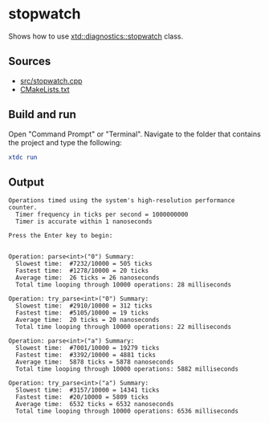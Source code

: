 # stopwatch

Shows how to use [xtd::diagnostics::stopwatch](https://gammasoft71.github.io/xtd/reference_guides/latest/classxtd_1_1diagnostics_1_1stopwatch.html) class.

## Sources

* [src/stopwatch.cpp](src/stopwatch.cpp)
* [CMakeLists.txt](CMakeLists.txt)

## Build and run

Open "Command Prompt" or "Terminal". Navigate to the folder that contains the project and type the following:

```cmake
xtdc run
```

## Output

```
Operations timed using the system's high-resolution performance counter.
  Timer frequency in ticks per second = 1000000000
  Timer is accurate within 1 nanoseconds

Press the Enter key to begin:


Operation: parse<int>("0") Summary:
  Slowest time:  #7232/10000 = 505 ticks
  Fastest time:  #1278/10000 = 20 ticks
  Average time:  26 ticks = 26 nanoseconds
  Total time looping through 10000 operations: 28 milliseconds

Operation: try_parse<int>("0") Summary:
  Slowest time:  #2910/10000 = 312 ticks
  Fastest time:  #5105/10000 = 19 ticks
  Average time:  20 ticks = 20 nanoseconds
  Total time looping through 10000 operations: 22 milliseconds

Operation: parse<int>("a") Summary:
  Slowest time:  #7001/10000 = 19279 ticks
  Fastest time:  #3392/10000 = 4881 ticks
  Average time:  5878 ticks = 5878 nanoseconds
  Total time looping through 10000 operations: 5882 milliseconds

Operation: try_parse<int>("a") Summary:
  Slowest time:  #3157/10000 = 14341 ticks
  Fastest time:  #20/10000 = 5809 ticks
  Average time:  6532 ticks = 6532 nanoseconds
  Total time looping through 10000 operations: 6536 milliseconds
```

